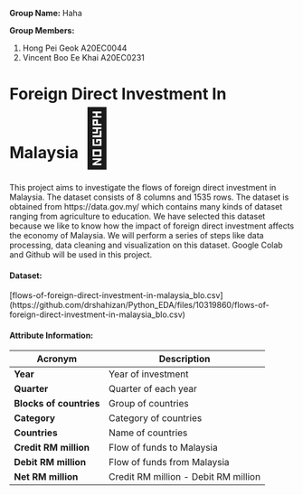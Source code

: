 <b>Group Name:</b> Haha

<b>Group Members:</b>
1. Hong Pei Geok A20EC0044
2. Vincent Boo Ee Khai A20EC0231

<h1>Foreign Direct Investment In Malaysia<span style='font-size:100px;'>&#127975;</span></h1> 
This project aims to investigate the flows of foreign direct investment in Malaysia. The dataset consists of 8 columns and 1535 rows. The dataset is obtained from https://data.gov.my/ which contains many kinds of dataset ranging from agriculture to education. We have selected this dataset because we like to know how the impact of foreign direct investment affects the economy of Malaysia. We will perform a series of steps like data processing, data cleaning and visualization on this dataset. Google Colab and Github will be used in this project.<br>

<h4>Dataset:</h4>
[flows-of-foreign-direct-investment-in-malaysia_blo.csv](https://github.com/drshahizan/Python_EDA/files/10319860/flows-of-foreign-direct-investment-in-malaysia_blo.csv)


#### Attribute Information:
| Acronym | Description |
| --- | --- |
| **Year** |    Year of investment |
|**Quarter** |   Quarter of each year |
| **Blocks of countries** | Group of countries |
| **Category** |  Category of countries |
| **Countries** |  Name of countries |
| **Credit RM million** |    Flow of funds to Malaysia |
| **Debit RM million** |   Flow of funds from Malaysia |
| **Net RM million** |  Credit RM million - Debit RM million |
